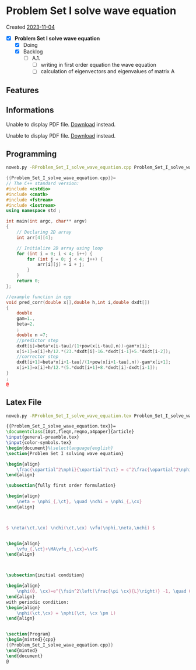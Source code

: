 # Problem Set I solve wave equation
Created [2023-11-04]()

- [X] **Problem Set I solve wave equation**
	- [X] Doing
	- [X] Backlog
	   - [ ] A.1.
		  - [ ] writing in first order equation the wave equation
		  - [ ] calculation of eigenvectors and eigenvalues of matrix A

## Features

## Informations

<object data="Problem_Set_I_solve_wave_equation_tex_programming/ps1_NRII.pdf" type="application/pdf" width="100%" height="700px">
	<p>Unable to display PDF file. <a href="Problem_Set_I_solve_wave_equation_tex_programming/ps1_NRII.pdf">Download</a> instead.</p>
</object>

<object data="Problem_Set_I_solve_wave_equation_tex_programming/Problem_Set_I_solve_wave_equation.pdf" type="application/pdf" width="100%" height="700px">
	<p>Unable to display PDF file. <a href="Problem_Set_I_solve_wave_equation_tex_programming/Problem_Set_I_solve_wave_equation.pdf">Download</a> instead.</p>
</object>

## Programming

```bash
noweb.py -RProblem_Set_I_solve_wave_equation.cpp Problem_Set_I_solve_wave_equation.md > Problem_Set_I_solve_wave_equation.cpp && echo 'fertig' 
```


```cpp
{{Problem_Set_I_solve_wave_equation.cpp}}=
// The C++ standard version:
#include <cstdio>
#include <cmath>
#include <fstream>
#include <iostream>
using namespace std ;

int main(int argc, char** argv)
{
	// Declaring 2D array
	int arr[4][4];

	// Initialize 2D array using loop
	for (int i = 0; i < 4; i++) {
		for (int j = 0; j < 4; j++) {
			arr[i][j] = i + j;
		}
	}
	return 0;
};

//example function in cpp
void pred_corr(double x[],double h,int i,double dxdt[])
{
	double
	gam=1.,
	beta=2.
	;
	double n =7;
	//predictor step
	dxdt[i]=beta*x[i-tau]/(1+pow(x[i-tau],n))-gam*x[i];
	x[i+1]=x[i]+h/12.*(23.*dxdt[i]-16.*dxdt[i-1]+5.*dxdt[i-2]);
	//corrector step
	dxdt[i+1]=beta*x[i+1-tau]/(1+pow(x[i+1-tau],n))-gam*x[i+1];
	x[i+1]=x[i]+h/12.*(5.*dxdt[i+1]+8.*dxdt[i]-dxdt[i-1]);
}
;
@
```

## Latex File


```bash
noweb.py -RProblem_Set_I_solve_wave_equation.tex Problem_Set_I_solve_wave_equation.md > Problem_Set_I_solve_wave_equation.tex && pdflatex .tex && xdg-open Problem_Set_I_solve_wave_equation.pdf 2>/dev/null & 
```


```tex
{{Problem_Set_I_solve_wave_equation.tex}}=
\documentclass[10pt,fleqn,reqno,a4paper]{article}
\input{general-preamble.tex}
\input{color-symbols.tex}
\begin{document}%\selectlanguage{english}
\section{Problem Set I solving wave equation}

\begin{align}
	\frac{\opartial^2\nphi}{\opartial^2\ct} = c^2\frac{\opartial^2\nphi}{\opartial^2\cx}
\end{align}

\subsection{fully first order formulation}

\begin{align}
	\neta = \nphi_{,\ct}, \quad \nchi = \nphi_{,\cx}
\end{align}



$ \neta(\ct,\cx) \nchi(\ct,\cx) \vfu(\nphi,\neta,\nchi) $


\begin{align}
	\vfu_{,\ct}+\MA\vfu_{,\cx}=\vfS 
\end{align}



\subsection{initial condition}

\begin{align}
	\nphi(0, \cx)=e^{\fsin^2\left(\frac{\pi \cx}{L}\right)} -1, \quad 0 \leq \cx \leq L
\end{align}
with periodic condition:
\begin{align}
	\nphi(\ct,\cx) = \nphi(\ct, \cx \pm L)
\end{align}


\section{Program}
\begin{minted}{cpp}
{{Problem_Set_I_solve_wave_equation.cpp}}
\end{minted}
\end{document}
@
```
